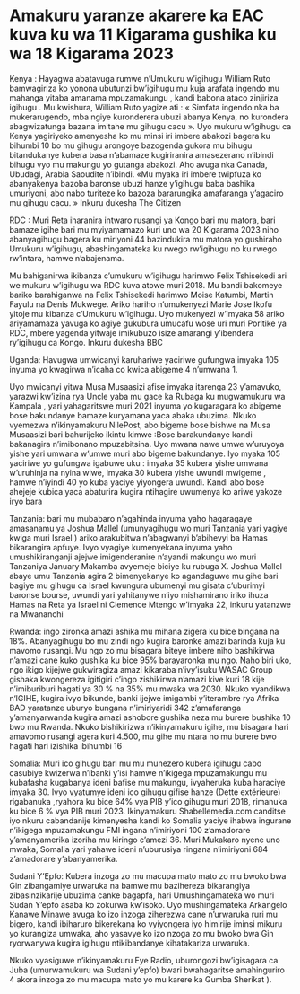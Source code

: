 # Amakuru yaranze akarere ka EAC  kuva ku wa 11  Kigarama gushika ku wa 18 Kigarama 2023

Kenya : Hayagwa abatavuga rumwe n’Umukuru w’igihugu William Ruto bamwagiriza ko yonona ubutunzi bw’igihugu mu kuja arafata ingendo mu mahanga yitaba amanama mpuzamakungu , kandi babona ataco zinjiriza igihugu . Mu kwishura, William Ruto yagize ati : « Simfata ingendo nka ba mukerarugendo, mba ngiye kuronderera ubuzi abanya Kenya, no kurondera abagwizatunga bazana imitahe mu gihugu cacu ». Uyo mukuru w’igihugu ca Kenya yagiriyeko amenyesha ko mu minsi iri imbere abakozi bagera ku bihumbi 10 bo mu gihugu arongoye bazogenda gukora mu bihugu bitandukanye kubera basa n’abamaze kugiriranira amasezerano n’ibindi bihugu vyo mu makungu yo gutanga abakozi. Aho avuga nka Canada, Ubudagi, Arabia Saoudite n’ibindi. «Mu myaka iri imbere twipfuza ko abanyakenya bazoba baronse ubuzi hanze y’igihugu baba bashika umuriyoni, abo nabo turiteze ko bazoza bararungika amafaranga y’agaciro mu gihugu cacu. » Inkuru dukesha The Citizen

RDC : Muri Reta iharanira intwaro rusangi ya Kongo bari mu matora, bari bamaze igihe bari mu myiyamamazo kuri uno wa 20 Kigarama 2023 niho abanyagihugu bagera ku miriyoni 44 bazindukira mu matora yo gushiraho Umukuru w’igihugu, abashingamateka ku rwego rw’igihugu no ku rwego rw’intara, hamwe n’abajenama.

Mu bahiganirwa ikibanza c’umukuru w’igihugu harimwo Felix Tshisekedi ari we mukuru w’igihugu wa RDC kuva atowe muri 2018. Mu bandi bakomeye bariko barahiganwa na Felix Tshisekedi harimwo Moise Katumbi, Martin Fayulu na Denis Mukwege. Ariko hariho n’umukenyezi Marie Jose Ikofu yitoje mu kibanza c’Umukuru w’igihugu. Uyo mukenyezi w’imyaka 58 ariko ariyamamaza yavuga ko agiye gukubura umucafu wose uri muri Poritike ya RDC, mbere yagenda yitwaje imikubuzo isize amarangi y’ibendera ry’igihugu ca Kongo. Inkuru dukesha BBC

Uganda: Havugwa  umwicanyi karuhariwe yaciriwe gufungwa  imyaka 105 inyuma yo kwagirwa n’icaha co kwica abigeme 4 n’umwana 1.

Uyo mwicanyi yitwa Musa Musaasizi afise imyaka itarenga 23 y’amavuko, yarazwi kw’izina rya Uncle yaba mu gace ka Rubaga ku mugwamukuru wa Kampala , yari yahagaritswe muri 2021 inyuma yo kugaragara ko abigeme bose bakundanye bamaze kuryamana yaca abaka ubuzima. Nkuko vyemezwa n’ikinyamakuru NilePost, abo bigeme bose bishwe na Musa Musaasizi bari bahurijeko ikintu kimwe :Bose barakundanye kandi bakanagira n’imibonano mpuzabitsina. Uyo mwana nawe umwe w’uruyoya yishe yari umwana w’umwe muri abo bigeme bakundanye. Iyo myaka  105 yaciriwe yo gufungwa igabuwe uku : imyaka 35 kubera yishe  umwana w’uruhinja na nyina wiwe, imyaka 30 kubera yishe uwundi mwigeme , hamwe n’iyindi 40 yo kuba yaciye yiyongera uwundi. Kandi abo bose ahejeje kubica yaca abaturira kugira ntihagire uwumenya ko ariwe yakoze iryo bara

Tanzania: bari mu mubabaro n’agahinda inyuma yaho hagaragaye amasanamu ya Joshua Mallel (umunyagihugu wo muri Tanzania yari yagiye kwiga muri Israel ) ariko arakubitwa n’abagwanyi b’abihevyi ba Hamas bikarangira apfuye. Ivyo vyagiye kumenyekana inyuma yaho umushikiranganji ajejwe imigenderanire n’ayandi makungu wo muri Tanzaniya January Makamba avyemeje biciye ku rubuga X. Joshua Mallel abaye umu Tanzania agira 2 bimenyekanye ko agandaguwe mu gihe bari bagiye mu gihugu ca Israel kwungura ubumenyi mu gisata c’uburimyi baronse bourse, uwundi yari yahitanywe n’iyo mishamirano iriko ihuza Hamas na Reta ya Israel ni  Clemence Mtengo w’imyaka 22, inkuru yatanzwe na Mwananchi

Rwanda: ingo zironka amazi ashika mu mihana zigera ku bice bingana na 18%. Abanyagihugu bo mu zindi ngo kugira baronke amazi barinda kuja ku mavomo rusangi. Mu ngo zo mu bisagara biteye imbere niho bashikirwa n’amazi cane kuko gushika ku bice 95% barayaronka mu ngo. Naho biri uko, ngo ikigo kijejwe  gukwiragiza amazi kikaraba n’ivy’isuku WASAC Group gishaka kwongereza igitigiri c’ingo zishikirwa n’amazi kive kuri 18 kije n’imiburiburi hagati ya 30 % na 35% mu mwaka wa 2030. Nkuko vyandikwa n‘IGIHE, kugira ivyo bikunde, banki ijejwe imigambi y’iterambre rya Afrika BAD yaratanze uburyo bungana n’imiriyaridi 342 z’amafaranga y’amanyarwanda kugira amazi ashobore gushika neza mu burere bushika 10 bwo mu Rwanda. Nkuko bishikirizwa n’ikinyamakuru igihe, mu bisagara hari amavomo rusangi agera kuri 4.500, mu gihe mu ntara no mu burere bwo hagati hari izishika ibihumbi 16

Somalia: Muri ico gihugu bari mu mu munezero kubera igihugu cabo casubiye kwizerwa n’ibanki y’isi hamwe n’ikigega mpuzamakungu mu kubafasha kugabanya ideni bafise mu makungu, ivyaheruka kuba haraciye imyaka 30.  Ivyo vyatumye ideni ico gihugu gifise hanze (Dette extérieure) rigabanuka ,ryahora ku bice 64% vya PIB y’ico gihugu muri 2018, rimanuka ku bice 6 % vya PIB muri 2023. Ikinyamakuru Shabellemedia.com canditse iyo nkuru cabandanije kimenyesha kandi ko Somalia yaciye ihabwa ingurane  n’ikigega mpuzamakungu FMI ingana n’imiriyoni 100 z’amadorare y’amanyamerika izoriha mu kiringo c’amezi 36. Muri Mukakaro nyene uno mwaka, Somalia yari yahawe ideni n’uburusiya ringana n’imiriyoni 684 z’amadorare y’abanyamerika.

Sudani Y’Epfo: Kubera inzoga zo mu macupa mato mato zo mu bwoko bwa Gin zibangamiye urwaruka na bamwe mu bazihereza bikarangiya zibasinzikarije ubuzima canke bagapfa, hari Umushingamateka wo muri Sudan Y’epfo asaba ko zokurwa kw’isoko. Uyo mushingamateka  Arkangelo Kanawe Minawe avuga ko izo inzoga ziherezwa cane n’urwaruka ruri mu bigero, kandi ibiharuro bikerekana ko vyiyongera iyo himirije iminsi mikuru yo kurangiza umwaka, aho yasavye ko izo nzoga zo mu bwoko bwa Gin ryorwanywa kugira igihugu ntikibandanye kihatakariza urwaruka.

Nkuko vyasiguwe n’ikinyamakuru Eye Radio, uburongozi bw’igisagara ca Juba (umurwamukuru wa Sudani y’epfo) bwari bwahagaritse amahinguriro 4 akora inzoga zo mu macupa mato yo mu karere ka Gumba Sherikat ).
